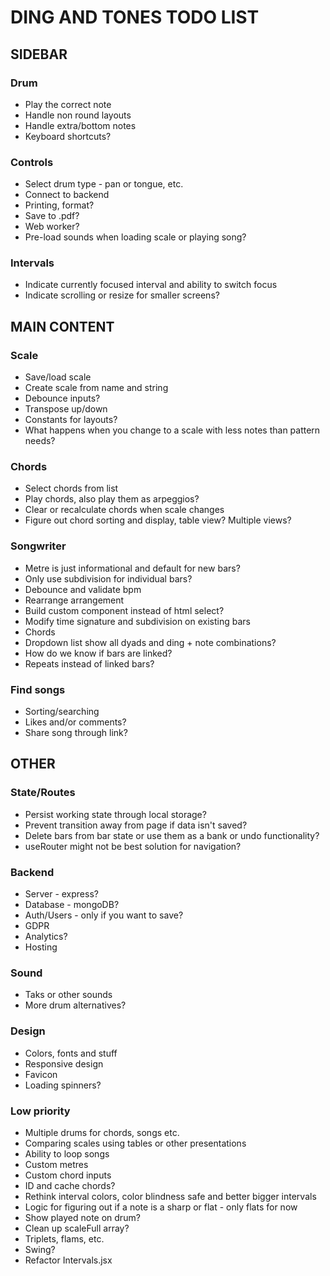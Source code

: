 # DING AND TONES TODO LIST

## SIDEBAR

### Drum

* Play the correct note
* Handle non round layouts
* Handle extra/bottom notes
* Keyboard shortcuts?

### Controls

* Select drum type - pan or tongue, etc.
* Connect to backend
* Printing, format?
* Save to .pdf?
* Web worker?
* Pre-load sounds when loading scale or playing song?

### Intervals

* Indicate currently focused interval and ability to switch focus
* Indicate scrolling or resize for smaller screens?

## MAIN CONTENT

### Scale

* Save/load scale
* Create scale from name and string
* Debounce inputs?
* Transpose up/down
* Constants for layouts?
* What happens when you change to a scale with less notes than pattern needs?

### Chords

* Select chords from list
* Play chords, also play them as arpeggios?
* Clear or recalculate chords when scale changes
* Figure out chord sorting and display, table view? Multiple views?

### Songwriter

* Metre is just informational and default for new bars?
* Only use subdivision for individual bars?
* Debounce and validate bpm
* Rearrange arrangement
* Build custom component instead of html select?
* Modify time signature and subdivision on existing bars
* Chords
* Dropdown list show all dyads and ding + note combinations?
* How do we know if bars are linked?
* Repeats instead of linked bars?

### Find songs

* Sorting/searching
* Likes and/or comments?
* Share song through link?

## OTHER

### State/Routes

* Persist working state through local storage?
* Prevent transition away from page if data isn't saved?
* Delete bars from bar state or use them as a bank or undo functionality?
* useRouter might not be best solution for navigation?

### Backend

* Server - express?
* Database - mongoDB?
* Auth/Users - only if you want to save?
* GDPR
* Analytics?
* Hosting

### Sound

* Taks or other sounds
* More drum alternatives?

### Design

* Colors, fonts and stuff
* Responsive design
* Favicon
* Loading spinners?

### Low priority

* Multiple drums for chords, songs etc.
* Comparing scales using tables or other presentations
* Ability to loop songs
* Custom metres
* Custom chord inputs
* ID and cache chords?
* Rethink interval colors, color blindness safe and better bigger intervals
* Logic for figuring out if a note is a sharp or flat - only flats for now
* Show played note on drum?
* Clean up scaleFull array?
* Triplets, flams, etc.
* Swing?
* Refactor Intervals.jsx
